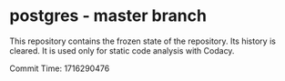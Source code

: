 # postgres - master branch

This repository contains the frozen state of the repository.
Its history is cleared. It is used only for static code
analysis with Codacy.

Commit Time: 1716290476